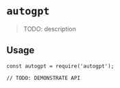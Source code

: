 # `autogpt`

> TODO: description

## Usage

```
const autogpt = require('autogpt');

// TODO: DEMONSTRATE API
```
